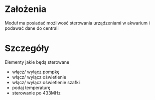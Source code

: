 # Założenia #

Moduł ma posiadać możliwość sterowania urządzeniami w akwarium i podawać dane do centrali


# Szczegóły #

Elementy jakie będą sterowane
  * włącz/ wyłącz pompkę
  * włącz/ wyłącz oświetlenie
  * włącz/ wyłącz oświetlenie szafki
  * podaj temperaturę
  * sterowanie po 433MHz